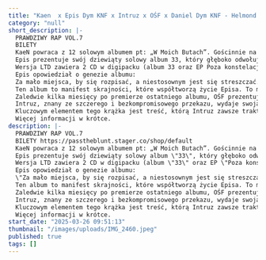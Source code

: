 ```yaml
---
title: "Kaen  x Epis Dym KNF x Intruz x OŚF x Daniel Dym KNF - Helmond - 7.06.2025"
category: "null"
short_description: |-
  PRAWDZIWY RAP VOL.7
  BILETY
  KaeN powraca z 12 solowym albumem pt: „W Moich Butach”. Gościnnie na krążku: Floral Bugs, K-Leah, Epis Dym KNF, Zbuku, Dudek P56, BENY B, Hukos, Kafar DIX37, Maja Hyży, Kazior , Asya, B.R.O, Sylwia Lipka, Czarna Owca DSR, Iann, Habit, Aron x Krux. Za warstwę muzyczną odpowiada: Poszwixxx, Phono CoZaBit, PabloO, VNT3K, Swizzy x Jahu.
  Epis prezentuje swój dziewiąty solowy album 33, który głęboko odwołuje się do numerologii i symboliki tej liczby. To podróż przez skrajności, które definiują życie artysty - duchowa wędrówka balansująca między dobrem a złem, między wysokimi i niskimi wibracjami. To historia o poszukiwaniu równowagi i refleksji nad własnym ja, oferująca słuchaczowi możliwość samopoznania i introspekcji.
  Wersja LTD zawiera 2 CD w digipacku (album 33 oraz EP Poza konstelacją)
  Epis opowiedział o genezie albumu:
  Za mało miejsca, by się rozpisać, a niestosownym jest się streszczać. 33 to moje jestestwo. To pierwszy krok ku autokracji nad samym sobą. To skrajności, które towarzyszą mi na każdym etapie życia, nawet dzisiaj - teraz i tu. To ja jestem skrajnością, która poświęca się dla innych. To ja jestem skrajnością, która dobro ubierze w zło, by je zniszczyć. Wysoko wibruję, by się nie zatracić. Nisko wibruję, bo sprawia to przyjemność. W dolinie cieni trenuję, by spokojnie czuwać tam, gdzie wszystko jest jasne i przejrzyste - a więc najbardziej wystawione na atak.
  Ten album to manifest skrajności, które współtworzą życie Episa. To muzyka, która przemawia do tych, którzy gotowi są spojrzeć głębiej w siebie.
  Zaledwie kilka miesięcy po premierze ostatniego albumu, OŚF prezentuje słuchaczom kolejny krążek! Narrator, bo taki nosi tytuł, to pozycja obowiązkowa dla dojrzałych i świadomych odbiorców, dla których treść i starannie wyselekcjonowana warstwa muzyczna mają kluczowe znaczenie. Jak sam artysta podkreślił, ta płyta jest odzwierciedleniem jego podejścia do muzyki i kwintesencją jego twórczości. 6 grudnia to więc ważna data dla każdego, kto ceni w muzyce bezkompromisowe i pełne przemyśleń teksty.
  Intruz, znany ze szczerego i bezkompromisowego przekazu, wydaje swoją szóstą, legalną, solową płytę, która jest dowodem na to, że doskonale zna swoją wartość. W każdym utworze słychać tytułowego Kocura, który tkwi w jego wnętrzu. To album o wspólnych doświadczeniach i emocjach, które łączą artystę ze słuchaczami.
  Kluczowym elementem tego krążka jest treść, którą Intruz zawsze traktuje z ogromną dbałością. Jak sam mówi, każdy słuchacz znajdzie na płycie coś dla siebie, a emocje wylewają się ze wszystkich utworów. Na płycie gościnnie pojawi się dwóch mocnych artystów, których poznacie wraz z publikacją traklisty. Ich wkład sprawia, że płyta tworzy spójną całość - przekonacie się o tym już niebawem! Album dodatkowo wzbogacony będzie o coś wyjątkowego, dedykowanego dla każdego Kocura.
  Więcej informacji w krótce.
description: |-
  PRAWDZIWY RAP VOL.7
  BILETY https://passtheblunt.stager.co/shop/default
  KaeN powraca z 12 solowym albumem pt: „W Moich Butach”. Gościnnie na krążku: Floral Bugs, K-Leah, Epis Dym KNF, Zbuku, Dudek P56, BENY B, Hukos, Kafar DIX37, Maja Hyży, Kazior , Asya, B.R.O, Sylwia Lipka, Czarna Owca DSR, Iann, Habit, Aron x Krux. Za warstwę muzyczną odpowiada: Poszwixxx, Phono CoZaBit, PabloO, VNT3K, Swizzy x Jahu.
  Epis prezentuje swój dziewiąty solowy album \"33\", który głęboko odwołuje się do numerologii i symboliki tej liczby. To podróż przez skrajności, które definiują życie artysty - duchowa wędrówka balansująca między dobrem a złem, między wysokimi i niskimi wibracjami. To historia o poszukiwaniu równowagi i refleksji nad własnym \"ja\", oferująca słuchaczowi możliwość samopoznania i introspekcji.
  Wersja LTD zawiera 2 CD w digipacku (album \"33\" oraz EP \"Poza konstelacją\")
  Epis opowiedział o genezie albumu:
  \"Za mało miejsca, by się rozpisać, a niestosownym jest się streszczać. 33 to moje jestestwo. To pierwszy krok ku autokracji nad samym sobą. To skrajności, które towarzyszą mi na każdym etapie życia, nawet dzisiaj - teraz i tu. To ja jestem skrajnością, która poświęca się dla innych. To ja jestem skrajnością, która dobro ubierze w zło, by je zniszczyć. Wysoko wibruję, by się nie zatracić. Nisko wibruję, bo sprawia to przyjemność. W dolinie cieni trenuję, by spokojnie czuwać tam, gdzie wszystko jest jasne i przejrzyste - a więc najbardziej wystawione na atak.\"
  Ten album to manifest skrajności, które współtworzą życie Episa. To muzyka, która przemawia do tych, którzy gotowi są spojrzeć głębiej w siebie.
  Zaledwie kilka miesięcy po premierze ostatniego albumu, OŚF prezentuje słuchaczom kolejny krążek! \"Narrator\", bo taki nosi tytuł, to pozycja obowiązkowa dla dojrzałych i świadomych odbiorców, dla których treść i starannie wyselekcjonowana warstwa muzyczna mają kluczowe znaczenie. Jak sam artysta podkreślił, ta płyta jest odzwierciedleniem jego podejścia do muzyki i kwintesencją jego twórczości. 6 grudnia to więc ważna data dla każdego, kto ceni w muzyce bezkompromisowe i pełne przemyśleń teksty.
  Intruz, znany ze szczerego i bezkompromisowego przekazu, wydaje swoją szóstą, legalną, solową płytę, która jest dowodem na to, że doskonale zna swoją wartość. W każdym utworze słychać tytułowego \"Kocura\", który tkwi w jego wnętrzu. To album o wspólnych doświadczeniach i emocjach, które łączą artystę ze słuchaczami.
  Kluczowym elementem tego krążka jest treść, którą Intruz zawsze traktuje z ogromną dbałością. Jak sam mówi, każdy słuchacz znajdzie na płycie coś dla siebie, a emocje wylewają się ze wszystkich utworów. Na płycie gościnnie pojawi się dwóch mocnych artystów, których poznacie wraz z publikacją traklisty. Ich wkład sprawia, że płyta tworzy spójną całość - przekonacie się o tym już niebawem! Album dodatkowo wzbogacony będzie o coś wyjątkowego, dedykowanego dla każdego Kocura.
  Więcej informacji w krótce.
start_date: "2025-03-26 09:51:13"
thumbnail: "/images/uploads/IMG_2460.jpeg"
published: true
tags: []
---
```


